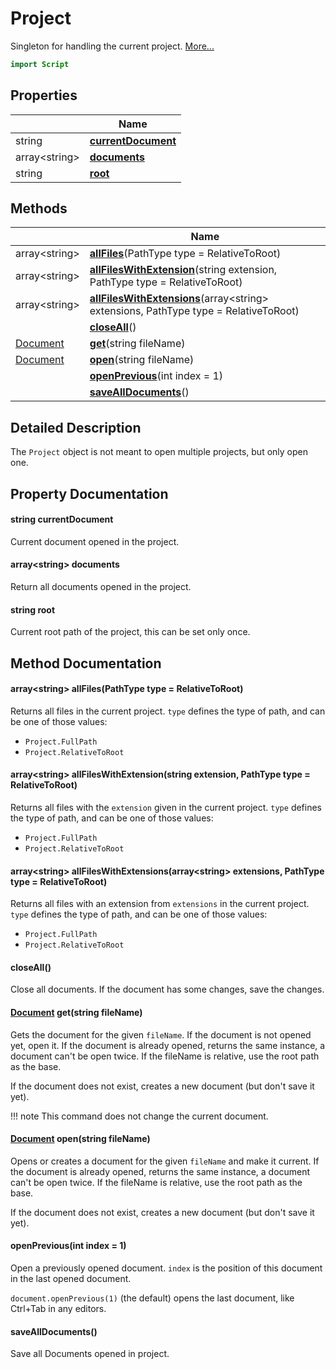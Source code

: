 # Project

Singleton for handling the current project. [More...](#detailed-description)

```qml
import Script
```

## Properties

| | Name |
|-|-|
|string|**[currentDocument](#currentDocument)**|
|array&lt;string>|**[documents](#documents)**|
|string|**[root](#root)**|

## Methods

| | Name |
|-|-|
|array&lt;string> |**[allFiles](#allFiles)**(PathType type = RelativeToRoot)|
|array&lt;string> |**[allFilesWithExtension](#allFilesWithExtension)**(string extension, PathType type = RelativeToRoot)|
|array&lt;string> |**[allFilesWithExtensions](#allFilesWithExtensions)**(array&lt;string> extensions, PathType type = RelativeToRoot)|
||**[closeAll](#closeAll)**()|
|[Document](../script/document.md) |**[get](#get)**(string fileName)|
|[Document](../script/document.md) |**[open](#open)**(string fileName)|
||**[openPrevious](#openPrevious)**(int index = 1)|
||**[saveAllDocuments](#saveAllDocuments)**()|

## Detailed Description

The `Project` object is not meant to open multiple projects, but only open one.

## Property Documentation

#### <a name="currentDocument"></a>string **currentDocument**

Current document opened in the project.

#### <a name="documents"></a>array&lt;string> **documents**

Return all documents opened in the project.

#### <a name="root"></a>string **root**

Current root path of the project, this can be set only once.

## Method Documentation

#### <a name="allFiles"></a>array&lt;string> **allFiles**(PathType type = RelativeToRoot)

Returns all files in the current project.
`type` defines the type of path, and can be one of those values:

- `Project.FullPath`
- `Project.RelativeToRoot`

#### <a name="allFilesWithExtension"></a>array&lt;string> **allFilesWithExtension**(string extension, PathType type = RelativeToRoot)

Returns all files with the `extension` given in the current project.
`type` defines the type of path, and can be one of those values:

- `Project.FullPath`
- `Project.RelativeToRoot`

#### <a name="allFilesWithExtensions"></a>array&lt;string> **allFilesWithExtensions**(array&lt;string> extensions, PathType type = RelativeToRoot)

Returns all files with an extension from `extensions` in the current project.
`type` defines the type of path, and can be one of those values:

- `Project.FullPath`
- `Project.RelativeToRoot`

#### <a name="closeAll"></a>**closeAll**()

Close all documents. If the document has some changes, save the changes.

#### <a name="get"></a>[Document](../script/document.md) **get**(string fileName)

Gets the document for the given `fileName`. If the document is not opened yet, open it. If the document
is already opened, returns the same instance, a document can't be open twice. If the fileName is relative, use the
root path as the base.

If the document does not exist, creates a new document (but don't save it yet).

!!! note
    This command does not change the current document.

#### <a name="open"></a>[Document](../script/document.md) **open**(string fileName)

Opens or creates a document for the given `fileName` and make it current. If the document is already opened, returns
the same instance, a document can't be open twice. If the fileName is relative, use the root path as the base.

 If the document does not exist, creates a new document (but don't save it yet).

#### <a name="openPrevious"></a>**openPrevious**(int index = 1)

Open a previously opened document. `index` is the position of this document in the last opened document.

`document.openPrevious(1)` (the default) opens the last document, like Ctrl+Tab in any editors.

#### <a name="saveAllDocuments"></a>**saveAllDocuments**()

Save all Documents opened in project.
